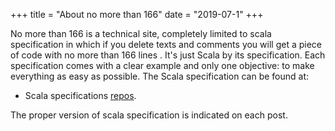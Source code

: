+++
title = "About no more than 166"
date = "2019-07-1"
+++


No more than 166 is a technical site, completely limited to scala specification in which if you delete texts and comments you will get a piece of code with no more than 166 lines . It's just Scala by its specification.
Each specification comes with a clear example and only one objective: to make everything as easy as possible.
The Scala specification can be found at:

* Scala specifications [repos](https://www.scala-lang.org/files/archive/spec/).

The proper version of scala specification is indicated on each post.